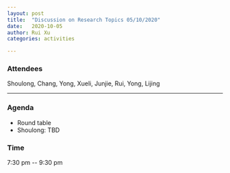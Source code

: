 ```yaml
---
layout: post
title:  "Discussion on Research Topics 05/10/2020"
date:   2020-10-05
author: Rui Xu
categories: activities

---
```



### Attendees

Shoulong, Chang, Yong, Xueli, Junjie, Rui, Yong, Lijing

---



### Agenda

- Round table
- Shoulong: TBD






### Time

7:30 pm -- 9:30 pm
